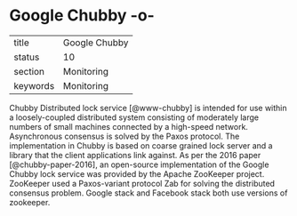 # Google Chubby -o-


|          |                   |
| -------- | ----------------- |
| title    | Google Chubby     | 
| status   | 10                |
| section  | Monitoring        |
| keywords | Monitoring        |



Chubby Distributed lock service [@www-chubby] is intended for use
within a loosely-coupled distributed system consisting of moderately
large numbers of small machines connected by a high-speed
network. Asynchronous consensus is solved by the Paxos protocol. The
implementation in Chubby is based on coarse grained lock server and a
library that the client applications link against.  As per the 2016
paper [@chubby-paper-2016], an open-source implementation of the
Google Chubby lock service was provided by the Apache ZooKeeper
project. ZooKeeper used a Paxos-variant protocol Zab for solving the
distributed consensus problem.  Google stack and Facebook stack both
use versions of zookeeper.
     
